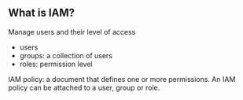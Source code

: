 ## What is IAM?
Manage users and their level of access
* users
* groups: a collection of users
* roles: permission level

IAM policy: a document that defines one or more permissions. An IAM policy can be attached to a user, group or role.